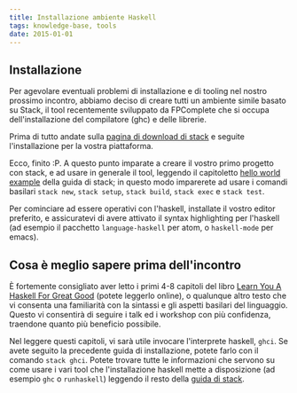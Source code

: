 ```yaml
---
title: Installazione ambiente Haskell
tags: knowledge-base, tools
date: 2015-01-01
---
```


## Installazione

Per agevolare eventuali problemi di installazione e di tooling nel nostro
prossimo incontro, abbiamo deciso di creare tutti un ambiente simile basato su
Stack, il tool recentemente sviluppato da FPComplete che si occupa
dell'installazione del compilatore (ghc) e delle librerie.
<!--more-->

Prima di tutto andate sulla
[pagina di download di stack](https://github.com/commercialhaskell/stack/blob/master/doc/install_and_upgrade.md)
e seguite l'installazione per la vostra piattaforma.

Ecco, finito :P. A questo punto imparate a creare il vostro primo progetto con
stack, e ad usare in generale il tool, leggendo il capitoletto
[hello world example](https://github.com/commercialhaskell/stack/blob/master/doc/GUIDE.md#hello-world-example)
della guida di stack; in questo modo imparerete ad usare i comandi basilari
`stack new`, `stack setup`, `stack build`, `stack exec` e `stack test`.

Per cominciare ad essere operativi con l'haskell, installate il vostro editor
preferito, e assicuratevi di avere attivato il syntax highlighting per l'haskell
(ad esempio il pacchetto `language-haskell` per atom, o `haskell-mode` per
emacs).

## Cosa è meglio sapere prima dell'incontro

È fortemente consigliato aver letto i primi 4-8 capitoli del libro
[Learn You A Haskell For Great Good](http://learnyouahaskell.com/chapters) (potete leggerlo
online), o qualunque altro testo che vi consenta una familiarità con la sintassi
e gli aspetti basilari del linguaggio. Questo vi consentirà di seguire i talk ed
i workshop con più confidenza, traendone quanto più beneficio possibile.

Nel leggere questi capitoli, vi sarà utile invocare l'interprete haskell,
`ghci`. Se avete seguito la precedente guida di installazione, potete farlo con
il comando `stack ghci`. Potete trovare tutte le informazioni che servono su
come usare i vari tool che l'installazione haskell mette a disposizione (ad
esempio `ghc` o `runhaskell`) leggendo il resto della
[guida di stack](https://github.com/commercialhaskell/stack/blob/master/doc/GUIDE.md).
